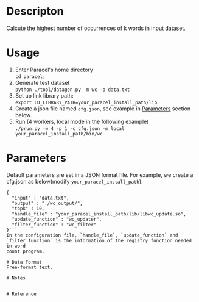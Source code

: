 # Descripton
Calcute the highest number of occurrences of k words in input dataset.

# Usage
1. Enter Paracel's home directory  
```cd paracel;``` 
1. Generate test dataset  
```python ./tool/datagen.py -m wc -o data.txt```
2. Set up link library path:  
```export LD_LIBRARY_PATH=your_paracel_install_path/lib```  
3. Create a json file named `cfg.json`, see example in [Parameters](#parameters) section below.
4. Run (4 workers, local mode in the following example)  
  ```./prun.py -w 4 -p 1 -c cfg.json -m local your_paracel_install_path/bin/wc```

# Parameters
  Default parameters are set in a JSON format file. For example, we create a
  cfg.json as below(modify `your_paracel_install_path`):

```
{
  "input" : "data.txt",
  "output" : "./wc_output/",
  "topk" : 10,
  "handle_file" : "your_paracel_install_path/lib/libwc_update.so",
  "update_function" : "wc_updater",
  "filter_function" : "wc_filter"
}```
In the configuration file, `handle_file`, `update_function` and
`filter_function` is the information of the registry function needed in word
count program.

# Data Format
Free-format text.

# Notes


# Reference
